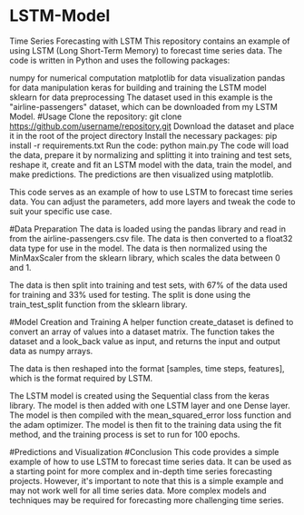 # LSTM-Model
Time Series Forecasting with LSTM
This repository contains an example of using LSTM (Long Short-Term Memory) to forecast time series data. The code is written in Python and uses the following packages:

numpy for numerical computation
matplotlib for data visualization
pandas for data manipulation
keras for building and training the LSTM model
sklearn for data preprocessing
The dataset used in this example is the "airline-passengers" dataset, which can be downloaded from my LSTM Model.
#Usage
Clone the repository: git clone https://github.com/username/repository.git
Download the dataset and place it in the root of the project directory
Install the necessary packages: pip install -r requirements.txt
Run the code: python main.py
The code will load the data, prepare it by normalizing and splitting it into training and test sets, reshape it, create and fit an LSTM model with the data, train the model, and make predictions. The predictions are then visualized using matplotlib.

This code serves as an example of how to use LSTM to forecast time series data. You can adjust the parameters, add more layers and tweak the code to suit your specific use case.


#Data Preparation
The data is loaded using the pandas library and read in from the airline-passengers.csv file. The data is then converted to a float32 data type for use in the model. The data is then normalized using the MinMaxScaler from the sklearn library, which scales the data between 0 and 1.

The data is then split into training and test sets, with 67% of the data used for training and 33% used for testing. The split is done using the train_test_split function from the sklearn library.

#Model Creation and Training
A helper function create_dataset is defined to convert an array of values into a dataset matrix. The function takes the dataset and a look_back value as input, and returns the input and output data as numpy arrays.

The data is then reshaped into the format [samples, time steps, features], which is the format required by LSTM.

The LSTM model is created using the Sequential class from the keras library. The model is then added with one LSTM layer and one Dense layer. The model is then compiled with the mean_squared_error loss function and the adam optimizer. The model is then fit to the training data using the fit method, and the training process is set to run for 100 epochs.

#Predictions and Visualization
#Conclusion
This code provides a simple example of how to use LSTM to forecast time series data. It can be used as a starting point for more complex and in-depth time series forecasting projects. However, it's important to note that this is a simple example and may not work well for all time series data. More complex models and techniques may be required for forecasting more challenging time series.
